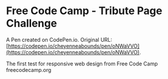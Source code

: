 # Free Code Camp - Tribute Page Challenge

A Pen created on CodePen.io. Original URL: [https://codepen.io/cheyenneabounds/pen/oNWaVVO](https://codepen.io/cheyenneabounds/pen/oNWaVVO).

The first test for responsive web design from Free Code Camp freecodecamp.org
